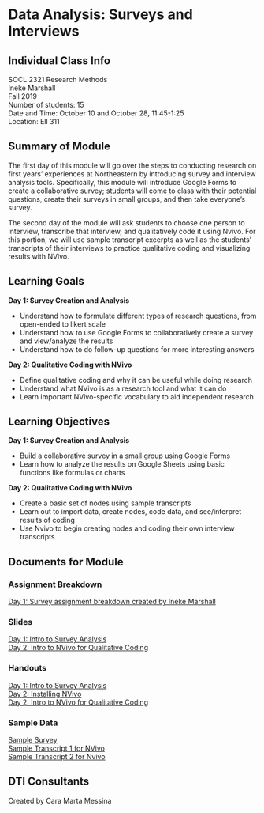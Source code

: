 # Data Analysis: Surveys and Interviews

## Individual Class Info
SOCL 2321 Research Methods
<br>
Ineke Marshall
<br>
Fall 2019
<br>
Number of students: 15
<br>
Date and Time: October 10 and October 28, 11:45-1:25
<br>
Location: Ell 311
 <br>

## Summary of Module
The first day of this module will go over the steps to conducting research on first years’ experiences at Northeastern by introducing survey and interview analysis tools. Specifically, this module will introduce Google Forms to create a collaborative survey; students will come to class with their potential questions, create their surveys in small groups, and then take everyone’s survey. 

The second day of the module will ask students to choose one person to interview, transcribe that interview, and qualitatively code it using Nvivo. For this portion, we will use sample transcript excerpts as well as the students’ transcripts of their interviews to practice qualitative coding and visualizing results with NVivo. 

## Learning Goals
<strong>Day 1: Survey Creation and Analysis</strong>
- Understand how to formulate different types of research questions, from open-ended to likert scale
- Understand how to use Google Forms to collaboratively create a survey and view/analyze the results
- Understand how to do follow-up questions for more interesting answers

<strong>Day 2: Qualitative Coding with NVivo</strong>
- Define qualitative coding and why it can be useful while doing research
- Understand what NVivo is as a research tool and what it can do
- Learn important NVivo-specific vocabulary to aid independent research 

## Learning Objectives
<strong>Day 1: Survey Creation and Analysis</strong>
- Build a collaborative survey in a small group using Google Forms
- Learn how to analyze the results on Google Sheets using basic functions like formulas or charts

<strong>Day 2: Qualitative Coding with NVivo</strong>
- Create a basic set of nodes using sample transcripts
- Learn out to import data, create nodes, code data, and see/interpret results of coding
- Use Nvivo to begin creating nodes and coding their own interview transcripts 

## Documents for Module

### Assignment Breakdown
[Day 1: Survey assignment breakdown created by Ineke Marshall](https://github.com/NULabNortheastern/digitalassignmentshowcase/blob/master/data_analysis/soc_research_methods-fall2019-marshall/day1-survey-analysis/assignment_breakdown.pdf)

### Slides
[Day 1: Intro to Survey Analysis](https://github.com/NULabNortheastern/digitalassignmentshowcase/blob/master/data_analysis/soc_research_methods-fall2019-marshall/day1-survey-analysis/slides-intro_to_surveys.pdf)
<br/>
[Day 2: Intro to NVivo for Qualitative Coding](https://github.com/NULabNortheastern/digitalassignmentshowcase/blob/master/data_analysis/soc_research_methods-fall2019-marshall/day2-NVivo/slides-NVivo.pdf)

### Handouts
[Day 1: Intro to Survey Analysis](https://github.com/NULabNortheastern/digitalassignmentshowcase/blob/master/data_analysis/soc_research_methods-fall2019-marshall/day1-survey-analysis/handout-intro_to_surveys.pdf)
<br/>
[Day 2: Installing NVivo](https://github.com/NULabNortheastern/digitalassignmentshowcase/blob/master/data_analysis/soc_research_methods-fall2019-marshall/day2-NVivo/handout-installingNVivo.pdf)
<br/>
[Day 2: Intro to NVivo for Qualitative Coding](https://github.com/NULabNortheastern/digitalassignmentshowcase/blob/master/data_analysis/soc_research_methods-fall2019-marshall/day2-NVivo/handout-NVivo.pdf)

### Sample Data
[Sample Survey](http://bit.ly/dti-marshall-food-survey)
<br/>
[Sample Transcript 1 for NVivo](https://github.com/NULabNortheastern/digitalassignmentshowcase/blob/master/data_analysis/soc_research_methods-fall2019-marshall/day2-NVivo/sample-interview-transcript1.pdf)
<br/>
[Sample Transcript 2 for Nvivo](https://github.com/NULabNortheastern/digitalassignmentshowcase/blob/master/data_analysis/soc_research_methods-fall2019-marshall/day2-NVivo/sample-interview-transcript2.pdf)

## DTI Consultants
Created by Cara Marta Messina
